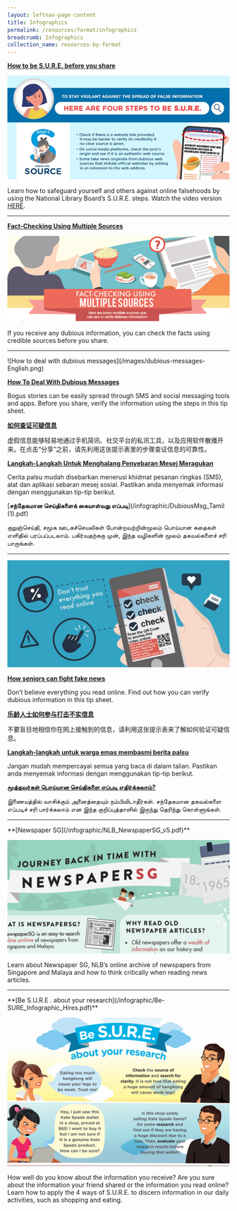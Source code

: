 ```yaml
---
layout: leftnav-page-content
title: Infographics
permalink: /resources/format/infographics
breadcrumb: Infographics
collection_name: resources-by-format
---
```




[**How to be S.U.R.E. before you share**](/infographic/4-Ways-of-SURE.pdf)

![How to be S.U.R.E. before you share](/images/4-Ways-of-SURE-thumbnail.jpg)

Learn how to safeguard yourself and others against online falsehoods by using the National Library Board’s S.U.R.E. steps. Watch the video version [HERE](/resources/format/videos).

<hr>




[**Fact-Checking Using Multiple Sources**](/infographic/Multiple-Sources-English_revised.pdf)

![Fact checking using multiple sources](/images/Multiple-Sources-Header.png)

If you receive any dubious information, you can check the facts using credible sources before you share.




<hr>
![How to deal with dubious messages](/images/dubious-messages-English.png)

**[How To Deal With Dubious Messages](/infographic/Dubious-Messages-Eng.pdf)**

Bogus stories can be easily spread through SMS and social messaging tools and apps. Before you share, verify the information using the steps in this tip sheet. 





**[如何查证可疑信息](/infographic/Dubious-Messages-Chinese.pdf)**

虚假信息能够轻易地通过手机简讯、社交平台的私讯工具，以及应用软件散播开来。在点击“分享”之前，请先利用这张提示表里的步骤查证信息的可靠性。





**[Langkah-Langkah Untuk Menghalang Penyebaran Mesej Meragukan](/infographic/DubiousMsg_Malay_FA.pdf)**

Cerita palsu mudah disebarkan menerusi khidmat pesanan ringkas (SMS), alat dan aplikasi sebaran mesej sosial. Pastikan anda menyemak informasi dengan menggunakan tip-tip  berikut.





[**சந்தேகமான செய்திகளைக் கையாள்வது எப்படி**](/infographic/DubiousMsg_Tamil (1).pdf)

குறுஞ்செய்தி, சமூக ஊடகச்செயலிகள் போன்றவற்றின்மூலம் பொய்யான கதைகள் எளிதில் பரப்பப்படலாம். பகிர்வதற்ககு முன், இந்த வழிகளின் மூலம் தகவல்களைச் சரி பாருங்கள்.



<hr>

![How seniors can fight fake news](/images/seniors-fake-news.JPG)

**[How seniors can fight fake news](/infographic/SENIOR-CITIZENS-MALAY-r2.pdf)**

Don’t believe everything you read online. Find out how you can verify dubious information in this tip sheet.    





[**乐龄人士如何参与打击不实信息**](/infographic/Marcus-Chin-Chinese-R2.pdf)

不要盲目地相信你在网上接触到的信息，请利用这张提示表来了解如何验证可疑信息。  





**[Langkah-langkah untuk warga emas membasmi berita palsu](/infographic/SENIOR-CITIZENS-MALAY-r2.pdf)**

Jangan mudah mempercayai semua yang baca di dalam talian. Pastikan anda menyemak informasi dengan menggunakan tip-tip berikut.





[**மூத்தவர்கள் பொய்யான செய்திகளை எப்படி எதிர்க்கலாம்?**](/infographic/Infographic1_Dont-trust-everything-you-read-online_Tamil_FA.pdf)

இணையத்தில் வாசிக்கும் அனைத்தையும் நம்பிவிடாதீர்கள்.   சந்தேகமான தகவல்களை எப்படிச் சரி பார்க்கலாம் என இந்த குறிப்புத்தாளில் இருந்து தெரிந்து கொள்ளுங்கள்.  



<hr>
**[Newspaper SG](/infographic/NLB_NewspaperSG_v5.pdf)**

![NewspaperSG](/images/NewspaperSG-masthead-1050x536.png)

Learn about Newspaper SG, NLB’s online archive of newspapers from Singapore and Malaya and how to think critically when reading news articles.  



<hr>
**[Be S.U.R.E . about your research](/infographic/Be-SURE_Infographic_Hires.pdf)**

![](/images/besure-infographicheader-e1450169907842-1050x700.png)

How well do you know about the information you receive? Are you sure about the information your friend shared or the information you read online? Learn how to apply the 4 ways of S.U.R.E. to discern information in our daily activities, such as shopping and eating.



